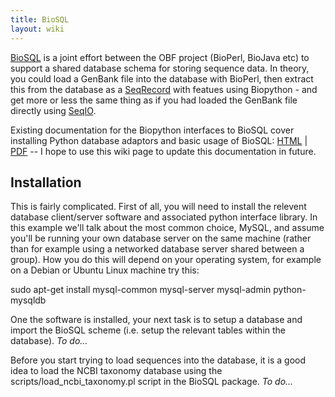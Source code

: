 ```yaml
---
title: BioSQL
layout: wiki
---
```


[BioSQL](http://www.biosql.org/wiki/Main_Page) is a joint effort between
the OBF project (BioPerl, BioJava etc) to support a shared database
schema for storing sequence data. In theory, you could load a GenBank
file into the database with BioPerl, then extract this from the database
as a [SeqRecord](SeqRecord "wikilink") with featues using Biopython -
and get more or less the same thing as if you had loaded the GenBank
file directly using [SeqIO](SeqIO "wikilink").

Existing documentation for the Biopython interfaces to BioSQL cover
installing Python database adaptors and basic usage of BioSQL:
[HTML](http://biopython.org/DIST/docs/biosql/python_biosql_basic.html) |
[PDF](http://biopython.org/DIST/docs/biosql/python_biosql_basic.pdf) --
I hope to use this wiki page to update this documentation in future.

Installation
------------

This is fairly complicated. First of all, you will need to install the
relevent database client/server software and associated python interface
library. In this example we'll talk about the most common choice, MySQL,
and assume you'll be running your own database server on the same
machine (rather than for example using a networked database server
shared between a group). How you do this will depend on your operating
system, for example on a Debian or Ubuntu Linux machine try this:

sudo apt-get install mysql-common mysql-server mysql-admin
python-mysqldb

One the software is installed, your next task is to setup a database and
import the BioSQL scheme (i.e. setup the relevant tables within the
database). *To do...*

Before you start trying to load sequences into the database, it is a
good idea to load the NCBI taxonomy database using the
scripts/load\_ncbi\_taxonomy.pl script in the BioSQL package. *To do...*
